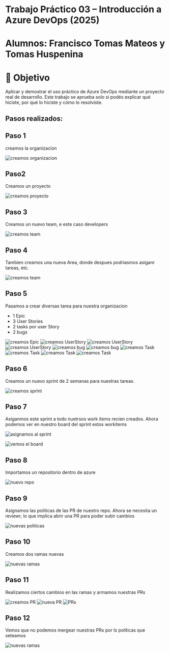 # Trabajo Práctico 03 – Introducción a Azure DevOps (2025)

# Alumnos: Francisco Tomas Mateos y Tomas Huspenina

# 🎯 Objetivo
Aplicar y demostrar el uso práctico de Azure DevOps mediante un proyecto real de desarrollo.
Este trabajo se aprueba solo si podés explicar qué hiciste, por qué lo hiciste y cómo lo resolviste.

## Pasos realizados: 


## Paso 1

creamos la organizacion

![creamos organizacion](images/img1.png)

## Paso2
Creamos un proyecto

![creamos proyecto](images/img2.png)

## Paso 3
Creamos un nuevo team, e este caso developers

![creamos team](images/img3.png)

## Paso 4
Tambien creamos una nueva Area, donde despues podriasmos asiganr tareas, etc. 

![creamos team](images/img4.png)

## Paso 5
Pasamos a crear diversas tarea para nuestra organizacion
- 1 Epic
- 3 User Stories
- 2 tasks por user Story
- 2 bugs

![creamos Epic](images/img5.png)
![creamos UserStory](images/img6.png)
![creamos UserStory](images/img7.png)
![creamos UserStory](images/img8.png)
![creamos bug](images/img9.png)
![creamos bug](images/img10.png)
![creamos Task](images/img21.png)
![creamos Task](images/img22.png)
![creamos Task](images/img23.png)
![creamos Task](images/img24.png)


## Paso 6
Creamos un nuevo sprint de 2 semanas para nuestras tareas.

![creamos sprint](images/img11.png)


## Paso 7
Asiganmos este sprint a todo nuetrsos work items recien creados.
Ahora podemos ver en nuestro board del sprint estos workitems

![asignamos al sprint](images/img12.png)

![vemos el board](images/img13.png)


## Paso 8
Importamos un repositorio dentro de azure

![nuevo repo](images/img14.png)

## Paso 9
Asignamos las politicas de las PR de nuestro repo.
Ahora se necesita un reviewr, lo que implica abrir una PR para poder subir cambios

![nuevas politicas](images/img15.png)

## Paso 10
Creamos dos ramas nuevas

![nuevas ramas ](images/img16.png)

## Paso 11
Realizamos ciertos cambios en las ramas y armamos nuestras PRs

![creamos PR](images/img17.png)
![nueva PR](images/img18.png)
![PRs](images/img19.png)

## Paso 12
Vemos que no podemos mergear nuestras PRs por ls politicas que seteamos

![nuevas ramas ](images/img20.png)
















